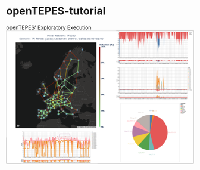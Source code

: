 # openTEPES-tutorial
openTEPES' Exploratory Execution 
![openTEPES gallery](notebooks/openTEPES-gallery.png)
